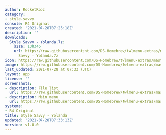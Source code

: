 ```yaml
---
author: RocketRobz
category:
- style-savvy
console: R4 Original
created: '2021-07-28T07:25:18Z'
description: ''
downloads:
  Style Savvy - Yolanda.7z:
    size: 138345
    url: https://raw.githubusercontent.com/DS-Homebrew/twlmenu-extras/master/_nds/TWiLightMenu/r4menu/themes/Style
      Savvy - Yolanda.7z
icon: https://raw.githubusercontent.com/DS-Homebrew/twlmenu-extras/master/unistore/icons/r4.png
image: https://raw.githubusercontent.com/DS-Homebrew/twlmenu-extras/master/unistore/icons/r4.png
last_updated: 2021-07-28 at 07:33 (UTC)
layout: app
license: ''
screenshots:
- description: File list
  url: https://raw.githubusercontent.com/DS-Homebrew/twlmenu-extras/master/_nds/TWiLightMenu/r4menu/themes/meta/Style%20Savvy%20-%20Yolanda/screenshots/file-list.png
- description: Main menu
  url: https://raw.githubusercontent.com/DS-Homebrew/twlmenu-extras/master/_nds/TWiLightMenu/r4menu/themes/meta/Style%20Savvy%20-%20Yolanda/screenshots/main-menu.png
systems:
- R4 Original
title: Style Savvy - Yolanda
updated: '2021-07-28T07:33:13Z'
version: v1.0.0
---
```

